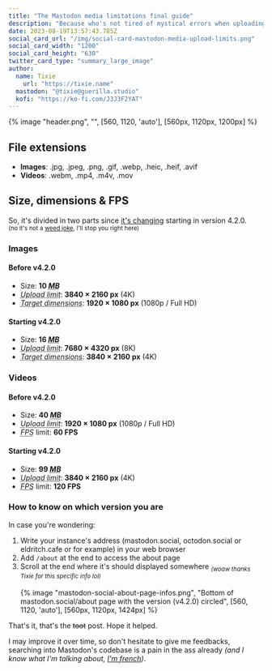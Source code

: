 ```yaml
---
title: "The Mastodon media limitations final guide"
description: "Because who's not tired of mystical errors when uploading something?"
date: 2023-08-19T13:57:43.785Z
social_card_url: "/img/social-card-mastodon-media-upload-limits.png"
social_card_width: "1200"
social_card_height: "630"
twitter_card_type: "summary_large_image"
author:
  name: Tixie
	url: "https://tixie.name"
  mastodon: "@tixie@guerilla.studio"
  kofi: "https://ko-fi.com/J3J3F2YAT"
---
```


{% image "header.png", "", [560, 1120, 'auto'], [560px, 1120px, 1200px] %}

## File extensions

- **Images**: .jpg, .jpeg, .png, .gif, .webp, .heic, .heif, .avif
- **Videos**: .webm, .mp4, .m4v, .mov

## Size, dimensions &amp; FPS

So, it's divided in two parts since [it's changing](https://github.com/mastodon/mastodon/pull/23726) starting in version 4.2.0. \
<sub>(no it's not a [weed joke](https://en.wikipedia.org/wiki/420_(cannabis_culture)), I'll stop you right here)</sub>

### Images

#### Before v4.2.0

- Size: **10 <dfn><abbr title="MegaBytes">MB</abbr></dfn>**
- <dfn><abbr title="What you can upload">Upload limit</abbr></dfn>: **3840&nbsp;× 2160 px** (4K)
- <dfn><abbr title="The maximum it's gonna be resize in">Target dimensions</abbr></dfn>: **1920&nbsp;× 1080 px** (1080p&nbsp;/ Full&nbsp;HD)

#### Starting v4.2.0

- Size: **16 <dfn><abbr title="MegaBytes">MB</abbr></dfn>**
- <dfn><abbr title="What you can upload">Upload limit</abbr></dfn>: **7680&nbsp;× 4320 px** (8K)
- <dfn><abbr title="The maximum it's gonna be resize in">Target dimensions</abbr></dfn>: **3840&nbsp;× 2160 px** (4K)

### Videos

#### Before v4.2.0

- Size: **40 <dfn><abbr title="MegaBytes">MB</abbr></dfn>**
- <dfn><abbr title="What you can upload">Upload limit</abbr></dfn>: **1920&nbsp;× 1080 px** (1080p&nbsp;/ Full&nbsp;HD)
- <dfn><abbr title="Frames Per Second, also called “Frame rate”">FPS</abbr></dfn> limit: **60 FPS**

#### Starting v4.2.0

- Size: **99 <dfn><abbr title="MegaBytes">MB</abbr></dfn>**
- <dfn><abbr title="What you can upload">Upload limit</abbr></dfn>: **3840&nbsp;× 2160 px** (4K)
- <dfn><abbr title="Frames Per Second, also called “Frame rate”">FPS</abbr></dfn> limit: **120 FPS**

### How to know on which version you are

In case you're wondering:
1. Write your instance's address (mastodon.social, octodon.social or eldritch.cafe or for example) in your web browser
2. Add `/about` at the end to access the about page
3. Scroll at the end where it's should displayed somewhere <sub>*(woaw thanks Tixie for this specific info lol)*</sub>\
\
{% image "mastodon-social-about-page-infos.png", "Bottom of mastodon.social/about page with the version (v4.2.0) circled", [560, 1120, 'auto'], [560px, 1120px, 1424px] %}

That's it, that's the ~~toot~~ post. Hope it helped.

I may improve it over time, so don't hesitate to give me feedbacks, searching into Mastodon's codebase is a pain in the ass already *(and I know what I'm talking about, [I'm french](https://www.linguee.com/english-french/translation/bread.html))*.
